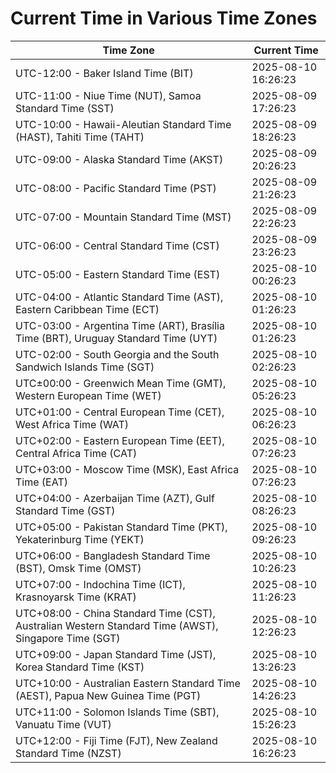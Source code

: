 # Current Time in Various Time Zones

| Time Zone | Current Time |
|-----------|--------------|
| UTC-12:00 - Baker Island Time (BIT) | 2025-08-10 16:26:23 |
| UTC-11:00 - Niue Time (NUT), Samoa Standard Time (SST) | 2025-08-09 17:26:23 |
| UTC-10:00 - Hawaii-Aleutian Standard Time (HAST), Tahiti Time (TAHT) | 2025-08-09 18:26:23 |
| UTC-09:00 - Alaska Standard Time (AKST) | 2025-08-09 20:26:23 |
| UTC-08:00 - Pacific Standard Time (PST) | 2025-08-09 21:26:23 |
| UTC-07:00 - Mountain Standard Time (MST) | 2025-08-09 22:26:23 |
| UTC-06:00 - Central Standard Time (CST) | 2025-08-09 23:26:23 |
| UTC-05:00 - Eastern Standard Time (EST) | 2025-08-10 00:26:23 |
| UTC-04:00 - Atlantic Standard Time (AST), Eastern Caribbean Time (ECT) | 2025-08-10 01:26:23 |
| UTC-03:00 - Argentina Time (ART), Brasília Time (BRT), Uruguay Standard Time (UYT) | 2025-08-10 01:26:23 |
| UTC-02:00 - South Georgia and the South Sandwich Islands Time (SGT) | 2025-08-10 02:26:23 |
| UTC±00:00 - Greenwich Mean Time (GMT), Western European Time (WET) | 2025-08-10 05:26:23 |
| UTC+01:00 - Central European Time (CET), West Africa Time (WAT) | 2025-08-10 06:26:23 |
| UTC+02:00 - Eastern European Time (EET), Central Africa Time (CAT) | 2025-08-10 07:26:23 |
| UTC+03:00 - Moscow Time (MSK), East Africa Time (EAT) | 2025-08-10 07:26:23 |
| UTC+04:00 - Azerbaijan Time (AZT), Gulf Standard Time (GST) | 2025-08-10 08:26:23 |
| UTC+05:00 - Pakistan Standard Time (PKT), Yekaterinburg Time (YEKT) | 2025-08-10 09:26:23 |
| UTC+06:00 - Bangladesh Standard Time (BST), Omsk Time (OMST) | 2025-08-10 10:26:23 |
| UTC+07:00 - Indochina Time (ICT), Krasnoyarsk Time (KRAT) | 2025-08-10 11:26:23 |
| UTC+08:00 - China Standard Time (CST), Australian Western Standard Time (AWST), Singapore Time (SGT) | 2025-08-10 12:26:23 |
| UTC+09:00 - Japan Standard Time (JST), Korea Standard Time (KST) | 2025-08-10 13:26:23 |
| UTC+10:00 - Australian Eastern Standard Time (AEST), Papua New Guinea Time (PGT) | 2025-08-10 14:26:23 |
| UTC+11:00 - Solomon Islands Time (SBT), Vanuatu Time (VUT) | 2025-08-10 15:26:23 |
| UTC+12:00 - Fiji Time (FJT), New Zealand Standard Time (NZST) | 2025-08-10 16:26:23 |
